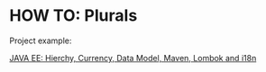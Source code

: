 # HOW TO: Plurals


Project example:

[JAVA EE: Hierchy, Currency, Data Model, Maven, Lombok and i18n	](/assets/_projects/java/BankAccount_Hierchy_Currency_i18n/)